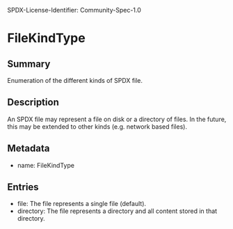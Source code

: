 SPDX-License-Identifier: Community-Spec-1.0

# FileKindType

## Summary

Enumeration of the different kinds of SPDX file.

## Description

An SPDX file may represent a file on disk or a directory of files.  In the future, this may be extended to other kinds (e.g. network based files).

## Metadata

- name: FileKindType

## Entries

- file: The file represents a single file (default).
- directory: The file represents a directory and all content stored in that directory.
